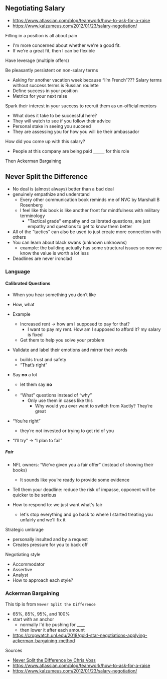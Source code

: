 ## Negotiating Salary

- https://www.atlassian.com/blog/teamwork/how-to-ask-for-a-raise
- https://www.kalzumeus.com/2012/01/23/salary-negotiation/

Filling in a position is all about pain

- I'm more concerned about whether we're a good fit.
- If we're a great fit, then I can be flexible

Have leverage (multiple offers)

Be pleasantly persistent on non-salary terms

- Asking for another vacation week because “I’m French”???
  Salary terms without success terms is Russian roulette
- Define success in your position
- Metrics for your next raise

Spark their interest in your success to recruit them as un-official mentors

- What does it take to be successful here?
- They will watch to see if you follow their advice
- Personal stake in seeing you succeed
- They are assessing you for how you will be their ambassador

How did you come up with this salary?

- People at this company are being paid `_____` for this role

Then Ackerman Bargaining

## Never Split the Difference

- No deal is (almost always) better than a bad deal
- genuinely empathize and understand
  - Every other communication book reminds me of NVC by Marshall B Rosenberg
  - I feel like this book is like another front for mindfulness with military terminology
    - "Tactical grade" empathy and calibrated questions, are just empathy and questions to get to know them better
- All of the “tactics” can also be used to just create more connection with others
- You can learn about black swans (unknown unknowns)
  - example: the building actually has some structural issues so now we know the value is worth a lot less
- Deadlines are never ironclad

### Language

#### Calibrated Questions

- When you hear something you don’t like
- How, what
- Example

  - Increased rent -> how am I supposed to pay for that?
    - I want to pay my rent. How am I supposed to afford it? my salary is fixed
  - Get them to help you solve your problem

- Validate and label their emotions and mirror their words
  - builds trust and safety
  - “That’s right”
- Say **no** a lot
  - let them say **no**
- - “What” questions instead of “why”
    - Only use them in cases like this
      - Why would you ever want to switch from Xactly? They’re great

- “You’re right”
  - they’re not invested or trying to get rid of you
- “I’ll try” -> “I plan to fail”

##### Fair

- NFL owners: “We’ve given you a fair offer” (instead of showing their books)

  - It sounds like you’re ready to provide some evidence

- Tell them your deadline: reduce the risk of impasse, opponent will be quicker to be serious
- How to respond to: we just want what's fair
  - let's stop everything and go back to where I started treating you unfairly and we'll fix it

Strategic umbrage

- personally insulted and by a request
- Creates pressure for you to back off

Negotiating style

- Accommodator
- Assertive
- Analyst
- How to approach each style?

### Ackerman Bargaining

This tip is from `Never Split the Difference`

- 65%, 85%, 95%, and 100%
- start with an anchor
  - normally I'd be pushing for \_\_\_\_
  - then lower it after each amount
- https://cropwatch.unl.edu/2018/gold-star-negotiations-applying-ackerman-bargaining-method

Sources

- [Never Split the Difference by Chris Voss](https://www.torontopubliclibrary.ca/detail.jsp?Entt=RDM3407306&R=3407306)
- https://www.atlassian.com/blog/teamwork/how-to-ask-for-a-raise
- https://www.kalzumeus.com/2012/01/23/salary-negotiation/
